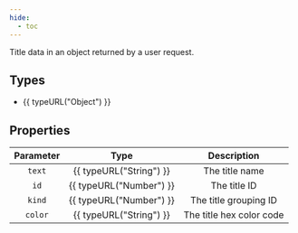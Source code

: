 ```yaml
---
hide:
  - toc
---
```


Title data in an object returned by a user request.

## Types

- {{ typeURL("Object") }}

## Properties

| Parameter | Type                    | Description              |
|:---------:|:-----------------------:|:------------------------:|
| `text`    | {{ typeURL("String") }} | The title name           |
| `id`      | {{ typeURL("Number") }} | The title ID             |
| `kind`    | {{ typeURL("Number") }} | The title grouping ID    |
| `color`   | {{ typeURL("String") }} | The title hex color code |